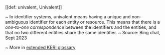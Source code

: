 [[def: univalent, Univalent]]

~ In identifier systems, univalent means having a unique and non-ambiguous identifier for each entity or resource. This means that there is a *one-to-one correspondence* between the identifiers and the entities, and that no two different entities share the same identifier. 
~ Source: Bing chat, Sept 2023

~ More in <a href="https://weboftrust.github.io/WOT-terms/docs/glossary/univalent">extended KERI glossary</a>
